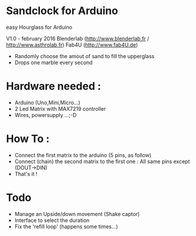 # Sandclock for Arduino

easy Hourglass for Arduino

V1.0 -  february 2016
Blenderlab (http://www.blenderlab.fr / http://www.asthrolab.fr)
Fab4U (http://www.fab4U.de)

- Randomly choose the amout of sand to fill the upperglass
- Drops one marble every second

# Hardware needed : 
- Arduino (Uno,Mini,Micro...)
- 2 Led Matrix with MAX7219 controller
- Wires, powersupply ...;-D

# How To :
- Connect the first matrix to the arduino (5 pins, as follow)
- Connect (chain) the second matrix to the first one : All same pins except (DOUT->DIN)
- That's it !

# Todo 
- Manage an Upside/down movement (Shake captor)
- Interface to select the duration
- Fix the 'refill loop' (happens some times...)
